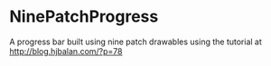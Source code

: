 NinePatchProgress
=================

A progress bar built using nine patch drawables using the tutorial at http://blog.hjbalan.com/?p=78 
